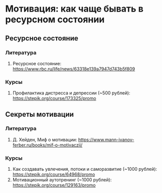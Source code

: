 # Мотивация: как чаще бывать в ресурсном состоянии

## Ресурсное состояние

### Литература
1. Ресурсное состояние: https://www.rbc.ru/life/news/63318e139a7947d743b5f809

### Курсы
1. Профилактика дистресса и депрессии (~500 рублей): https://stepik.org/course/173325/promo

## Секреты мотивации

### Литература
1. Д. Хейден, Миф о мотивации: https://www.mann-ivanov-ferber.ru/books/mif-o-motivaczii/

### Курсы
1. Как создавать увлечения, потоки и саморазвитие (~1000 рублей): https://stepik.org/course/64968/promo
2. Мотивационный аутотренинг (~1000 рублей): https://stepik.org/course/129163/promo
